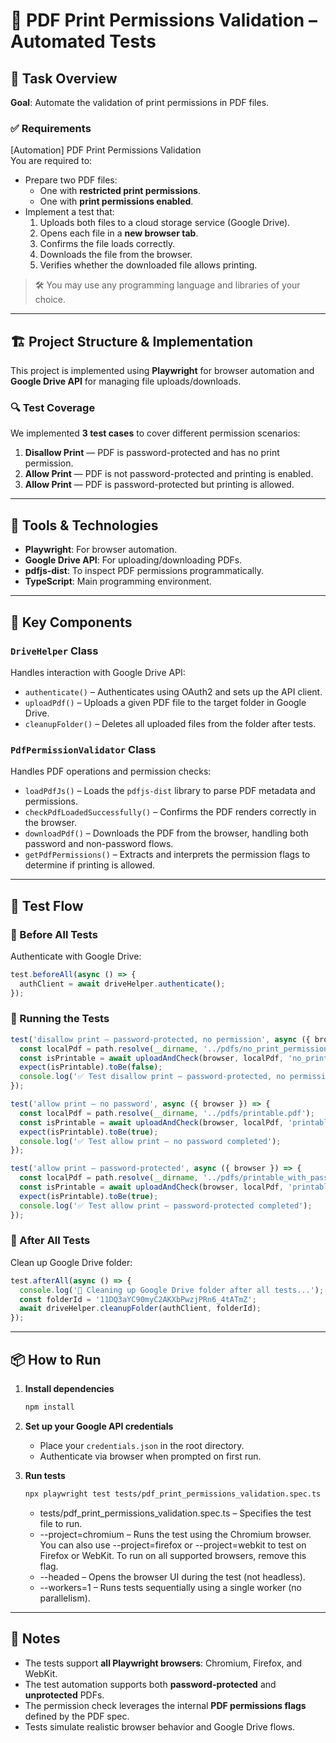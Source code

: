 # 📄 PDF Print Permissions Validation – Automated Tests

## 🧪 Task Overview

**Goal**: Automate the validation of print permissions in PDF files.

### ✅ Requirements
[Automation] PDF Print Permissions Validation  
You are required to:
- Prepare two PDF files:
  - One with **restricted print permissions**.
  - One with **print permissions enabled**.
- Implement a test that:
  1. Uploads both files to a cloud storage service (Google Drive).
  2. Opens each file in a **new browser tab**.
  3. Confirms the file loads correctly.
  4. Downloads the file from the browser.
  5. Verifies whether the downloaded file allows printing.

> 🛠️ You may use any programming language and libraries of your choice.

---

## 🏗️ Project Structure & Implementation

This project is implemented using **Playwright** for browser automation and **Google Drive API** for managing file uploads/downloads.

### 🔍 Test Coverage
We implemented **3 test cases** to cover different permission scenarios:

1. **Disallow Print** — PDF is password-protected and has no print permission.
2. **Allow Print** — PDF is not password-protected and printing is enabled.
3. **Allow Print** — PDF is password-protected but printing is allowed.

---

## 🧰 Tools & Technologies
- **Playwright**: For browser automation.
- **Google Drive API**: For uploading/downloading PDFs.
- **pdfjs-dist**: To inspect PDF permissions programmatically.
- **TypeScript**: Main programming environment.

---

## 📁 Key Components

### `DriveHelper` Class

Handles interaction with Google Drive API:
- `authenticate()` – Authenticates using OAuth2 and sets up the API client.
- `uploadPdf()` – Uploads a given PDF file to the target folder in Google Drive.
- `cleanupFolder()` – Deletes all uploaded files from the folder after tests.

### `PdfPermissionValidator` Class

Handles PDF operations and permission checks:
- `loadPdfJs()` – Loads the `pdfjs-dist` library to parse PDF metadata and permissions.
- `checkPdfLoadedSuccessfully()` – Confirms the PDF renders correctly in the browser.
- `downloadPdf()` – Downloads the PDF from the browser, handling both password and non-password flows.
- `getPdfPermissions()` – Extracts and interprets the permission flags to determine if printing is allowed.

---

## 🔁 Test Flow

### 🔐 Before All Tests
Authenticate with Google Drive:

```ts
test.beforeAll(async () => {
  authClient = await driveHelper.authenticate();
});
```

### 🚀 Running the Tests

```ts
test('disallow print — password-protected, no permission', async ({ browser }) => {
  const localPdf = path.resolve(__dirname, '../pdfs/no_print_permission.pdf');
  const isPrintable = await uploadAndCheck(browser, localPdf, 'no_print_permission.pdf');
  expect(isPrintable).toBe(false);
  console.log('✅ Test disallow print — password-protected, no permission completed'); 
});

test('allow print — no password', async ({ browser }) => {
  const localPdf = path.resolve(__dirname, '../pdfs/printable.pdf');
  const isPrintable = await uploadAndCheck(browser, localPdf, 'printable.pdf');
  expect(isPrintable).toBe(true);
  console.log('✅ Test allow print — no password completed'); 
});

test('allow print — password-protected', async ({ browser }) => {
  const localPdf = path.resolve(__dirname, '../pdfs/printable_with_password.pdf');
  const isPrintable = await uploadAndCheck(browser, localPdf, 'printable_with_password.pdf');
  expect(isPrintable).toBe(true);
  console.log('✅ Test allow print — password-protected completed'); 
});
```

### 🧹 After All Tests
Clean up Google Drive folder:

```ts
test.afterAll(async () => {
  console.log('🧹 Cleaning up Google Drive folder after all tests...');
  const folderId = '11DQ3aYC90myC2AKXbPwzjPRn6_4tATmZ'; 
  await driveHelper.cleanupFolder(authClient, folderId);
});
```

---

## 📦 How to Run

1. **Install dependencies**
   ```bash
   npm install
   ```

2. **Set up your Google API credentials**
   - Place your `credentials.json` in the root directory.
   - Authenticate via browser when prompted on first run.

3. **Run tests**
   ```bash
   npx playwright test tests/pdf_print_permissions_validation.spec.ts --project=chromium --headed --workers=1
   ```
   - tests/pdf_print_permissions_validation.spec.ts – Specifies the test file to run.
   - --project=chromium – Runs the test using the Chromium browser. You can also use --project=firefox or --project=webkit to test on Firefox or WebKit. To run on all supported browsers, remove this flag.
   - --headed – Opens the browser UI during the test (not headless).
   - --workers=1 – Runs tests sequentially using a single worker (no parallelism).

---

## 📌 Notes
- The tests support **all Playwright browsers**: Chromium, Firefox, and WebKit.
- The test automation supports both **password-protected** and **unprotected** PDFs.
- The permission check leverages the internal **PDF permissions flags** defined by the PDF spec.
- Tests simulate realistic browser behavior and Google Drive flows.
